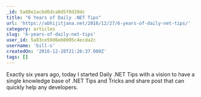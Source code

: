 ```yaml
---
_id: 5a88e1acbd6dca0d5f0d20dc
title: "6 Years of Daily .NET Tips"
url: 'https://abhijitjana.net/2016/12/27/6-years-of-daily-net-tips/'
category: articles
slug: '6-years-of-daily-net-tips'
user_id: 5a83ce59d6eb0005c4ecda2c
username: 'bill-s'
createdOn: '2016-12-28T21:26:37.000Z'
tags: []
---
```


Exactly six years ago, today I started Daily .NET Tips with a vision to have a single knowledge base of .NET Tips and Tricks and share post that can quickly help any developers.  
